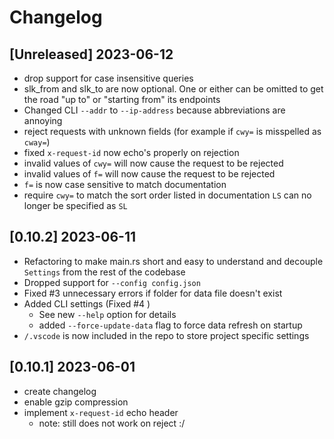 # Changelog

## [Unreleased] 2023-06-12

- drop support for case insensitive queries
- slk_from and slk_to are now optional. One or either can be omitted to get the
  road "up to" or "starting from" its endpoints
- Changed CLI `--addr` to `--ip-address` because abbreviations are annoying
- reject requests with unknown fields (for example if `cwy=` is misspelled as `cway=`)
- fixed `x-request-id` now echo's properly on rejection
- invalid values of `cwy=` will now cause the request to be rejected
- invalid values of `f=` will now cause the request to be rejected
- `f=` is now case sensitive to match documentation
- require `cwy=` to match the sort order listed in documentation `LS` can no
  longer be specified as `SL`

## [0.10.2] 2023-06-11

- Refactoring to make main.rs short and easy to understand and decouple
  `Settings` from the rest of the codebase
- Dropped support for `--config config.json`
- Fixed #3 unnecessary errors if folder for data file doesn't exist
- Added CLI settings (Fixed #4 )
  - See new `--help` option for details
  - added `--force-update-data` flag to force data refresh on startup
- `/.vscode` is now included in the repo to store project specific settings

## [0.10.1] 2023-06-01

- create changelog
- enable gzip compression
- implement `x-request-id` echo header
  - note: still does not work on reject :/
